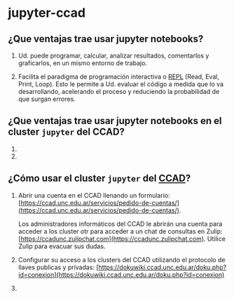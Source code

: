 # jupyter-ccad

## ¿Que ventajas trae usar **jupyter notebooks**?

1. Ud. puede programar, calcular, analizar resultados, comentarlos y graficarlos, en un mismo entorno de trabajo.

2. Facilita el paradigma de programación interactiva o [REPL](https://en.wikipedia.org/wiki/Read%E2%80%93eval%E2%80%93print_loop) (Read, Eval, Print, Loop). Esto le permite a Ud. evaluar el código a medida que lo va desarrollando, acelerando el proceso y reduciendo la probabilidad de que surgan errores.

## ¿Que ventajas trae usar **jupyter notebooks** en el cluster `jupyter` del CCAD?

1.

2.


## ¿Cómo usar el cluster `jupyter` del [CCAD](https://ccad.unc.edu.ar/)?

1. Abrir una cuenta en el CCAD llenando un formulario: [https://ccad.unc.edu.ar/servicios/pedido-de-cuentas/](https://ccad.unc.edu.ar/servicios/pedido-de-cuentas/). 

   Los administradores informáticos del CCAD le abrirán una cuenta para acceder a los cluster otr para acceder a un chat de consultas en Zulip: [https://ccadunc.zulipchat.com](https://ccadunc.zulipchat.com). Utilice Zulip para evacuar sus dudas.

2. Configurar su acceso a los clusters del CCAD utilizando el protocolo de llaves publicas y privadas: [https://dokuwiki.ccad.unc.edu.ar/doku.php?id=conexion](https://dokuwiki.ccad.unc.edu.ar/doku.php?id=conexion)

3. 
